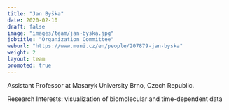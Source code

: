 ```yaml
---
title: "Jan Byška"
date: 2020-02-10
draft: false
image: "images/team/jan-byska.jpg"
jobtitle: "Organization Committee"
weburl: "https://www.muni.cz/en/people/207879-jan-byska"
weight: 2
layout: team
promoted: true
---
```


Assistant Professor at Masaryk University Brno, Czech Republic. 

Research Interests: visualization of biomolecular and time-dependent data